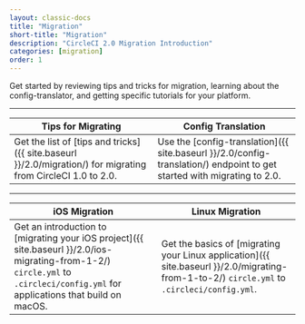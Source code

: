 ```yaml
---
layout: classic-docs
title: "Migration"
short-title: "Migration"
description: "CircleCI 2.0 Migration Introduction"
categories: [migration]
order: 1
---
```



Get started by reviewing tips and tricks for migration, learning about the config-translator, and getting specific tutorials for your platform.
<hr>


Tips for Migrating       | Config Translation
----------------------------|----------------------
Get the list of [tips and tricks]({{ site.baseurl }}/2.0/migration/) for migrating from CircleCI 1.0 to 2.0.  |   Use the [config-translation]({{ site.baseurl }}/2.0/config-translation/) endpoint to get started with migrating to 2.0.

<hr>

iOS Migration | Linux Migration
------------------------|------------------
Get an introduction to [migrating your iOS project]({{ site.baseurl }}/2.0/ios-migrating-from-1-2/) `circle.yml` to `.circleci/config.yml` for applications that build on macOS. |  Get the basics of [migrating your Linux application]({{ site.baseurl }}/2.0/migrating-from-1-to-2/) `circle.yml` to `.circleci/config.yml`.
